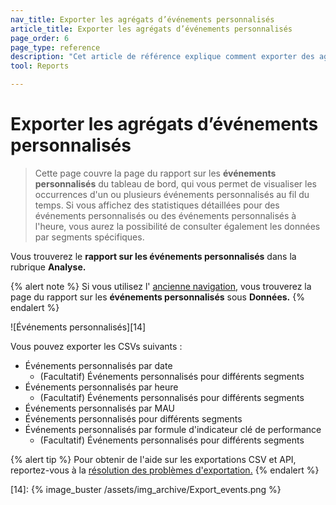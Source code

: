 ```yaml
---
nav_title: Exporter les agrégats d’événements personnalisés
article_title: Exporter les agrégats d’événements personnalisés
page_order: 6
page_type: reference
description: "Cet article de référence explique comment exporter des agrégats de données d’événements personnalisés."
tool: Reports

---
```


# Exporter les agrégats d’événements personnalisés

> Cette page couvre la page du rapport sur les **événements personnalisés** du tableau de bord, qui vous permet de visualiser les occurrences d'un ou plusieurs événements personnalisés au fil du temps. Si vous affichez des statistiques détaillées pour des événements personnalisés ou des événements personnalisés à l'heure, vous aurez la possibilité de consulter également les données par segments spécifiques.

Vous trouverez le **rapport sur les événements personnalisés** dans la rubrique **Analyse.**

{% alert note %}
Si vous utilisez l' [ancienne navigation]({{site.baseurl}}/navigation), vous trouverez la page du rapport sur les **événements personnalisés** sous **Données.**
{% endalert %}

![Événements personnalisés][14]

Vous pouvez exporter les CSVs suivants :

- Événements personnalisés par date
    - (Facultatif) Événements personnalisés pour différents segments
- Événements personnalisés par heure
    - (Facultatif) Événements personnalisés pour différents segments
- Événements personnalisés par MAU
- Événements personnalisés pour différents segments
- Événements personnalisés par formule d'indicateur clé de performance
    - (Facultatif) Événements personnalisés pour différents segments

{% alert tip %}
Pour obtenir de l'aide sur les exportations CSV et API, reportez-vous à la [résolution des problèmes d'exportation.]({{site.baseurl}}/user_guide/data/export_braze_data/export_troubleshooting/)
{% endalert %}

[14]: {% image_buster /assets/img_archive/Export_events.png %}
